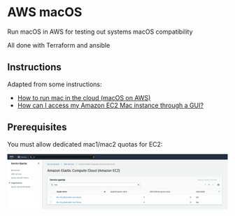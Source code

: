 # AWS macOS

Run macOS in AWS for testing out systems macOS compatibility

All done with Terraform and ansible

## Instructions

Adapted from some instructions:

* [How to run mac in the cloud (macOS on AWS)](https://www.youtube.com/watch?v=-lvEK0A142c)
* [How can I access my Amazon EC2 Mac instance through a GUI?](https://repost.aws/knowledge-center/ec2-mac-instance-gui-access)

## Prerequisites

You must allow dedicated mac1/mac2 quotas for EC2:

![mac1/mac2 quotas](./images/quotas.png)

